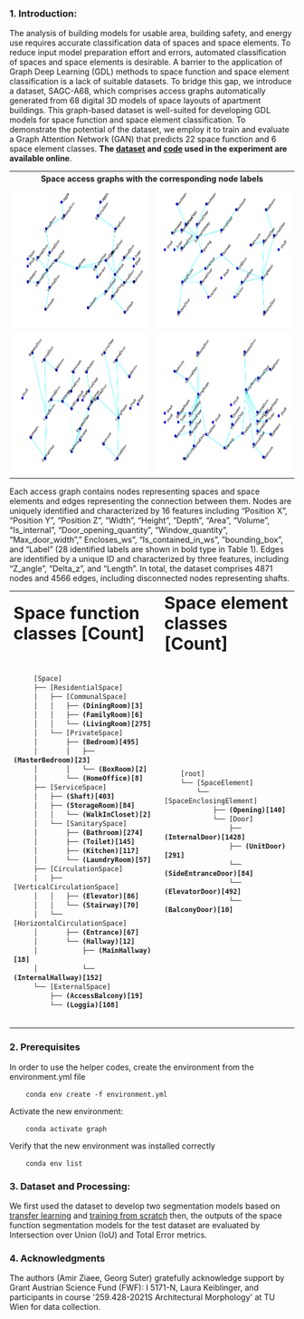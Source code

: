 ### 1. Introduction:

The analysis of building models for usable area, building safety, and energy use requires accurate classification data of spaces and space elements. To reduce input model preparation effort and errors, automated classification of spaces and space elements is desirable. A barrier to the application of Graph Deep Learning (GDL) methods to space function and space element classification is a lack of suitable datasets. To bridge this gap, we introduce a dataset, SAGC-A68, which comprises access graphs automatically generated from 68 digital 3D models of space layouts of apartment buildings. This graph-based dataset is well-suited for developing GDL models for space function and space element classification. To demonstrate the potential of the dataset, we employ it to train and evaluate a Graph Attention Network (GAN) that predicts 22 space function and 6 space element classes. <b>The [dataset](https://doi.org/10.5281/zenodo.7805872) and [code](https://github.com/A2Amir/SAGC-A68/blob/main/Graph.ipynb) used in the experiment are available online</b>.




<table align="center">
<tr><th colspan="2">Space access graphs with the corresponding node labels</th></tr>
<tr>
    <td><img src="./images/0017_lableled_data.png" width=320 height=250></td>
    <td><img src="./images/0032_lableled_data.png" width=320 height=250></td>
  </tr>
    <tr>
    <td><img src="./images/0034_lableled_data.png" width=320 height=250></td>
    <td><img src="./images/0049_lableled_data.png" width=320 height=250></td>
  </tr>
 </table>


Each access graph contains nodes representing spaces and space elements and edges representing the connection between them. Nodes are uniquely identified and characterized by 16 features including “Position X”, “Position Y”, “Position Z”, “Width”, “Height”, “Depth”, “Area”, “Volume”, “Is_internal”, “Door_opening_quantity”, “Window_quantity”, “Max_door_width”,” Encloses_ws”, “Is_contained_in_ws”, ”bounding_box”, and “Label” (28 identified labels are shown in bold type in Table 1). Edges are identified by a unique ID and characterized by three features, including “Z_angle”, “Delta_z”, and “Length”. In total, the dataset comprises 4871 nodes and 4566 edges, including disconnected nodes representing shafts.

<table border="0" align="center"  width="50" >
 <tr>
    <td><b style="font-size:30px">Space function classes  [Count]</b></td>
    <td><b style="font-size:30px">Space element classes [Count]</b></td>
 </tr>
 <tr >
  <td>
   <pre><code class="lang-txt" width="50">
     [Space]
     ├── [ResidentialSpace]
     │   ├── [CommunalSpace]
     │   │   ├── <b>(DiningRoom)[3]</b>
     │   │   ├── <b>(FamilyRoom)[6]</b>
     │   │   └── <b>(LivingRoom)[275]</b>
     │   └── [PrivateSpace]
     │       ├── <b>(Bedroom)[495]</b>
     │       │   ├── <b>(MasterBedroom)[23]</b>
     │       │   └── <b>(BoxRoom)[2]</b>
     │       └── <b>(HomeOffice)[8]</b>
     ├── [ServiceSpace]
     │   ├── <b>(Shaft)[403]</b>
     │   ├── <b>(StorageRoom)[84]</b>
     │   │   └── <b>(WalkInCloset)[2]</b>
     │   └── [SanitarySpace]
     │       ├── <b>(Bathroom)[274]</b>
     │       ├── <b>(Toilet)[145]</b>
     │       ├── <b>(Kitchen)[117]</b>
     │       └── <b>(LaundryRoom)[57]</b>
     ├── [CirculationSpace]
     │   ├── [VerticalCirculationSpace]
     │   │   ├── <b>(Elevator)[86]</b>
     │   │   └── <b>(Stairway)[70]</b>
     │   └── [HorizontalCirculationSpace]
     │       ├── <b>(Entrance)[67]</b>
     │       └── <b>(Hallway)[12]</b>
     │           ├── <b>(MainHallway)[18]</b>
     │           └── <b>(InternalHallway)[152]</b>
     └── [ExternalSpace]
         ├── <b>(AccessBalcony)[19]</b>
         └── <b>(Loggia)[108]</b>
   </code></pre>
    </td>
 <td>
   <pre ><code class="lang-txt" >
    [root]
    └── [SpaceElement]
        └── [SpaceEnclosingElement]
            ├── <b>(Opening)[140]</b>
            └── [Door]
                ├── <b>(InternalDoor)[1428]</b>
                ├── <b>(UnitDoor)[291]</b>
                └── <b>(SideEntranceDoor)[84]</b>
                └── <b>(ElevatorDoor)[492]</b>
                └── <b>(BalconyDoor)[10]</b>
      </code></pre>
  </td>
 </tr>
</table>

### 2. Prerequisites
In order to use the helper codes, create the environment from the environment.yml file  

        conda env create -f environment.yml

Activate the new environment: 

        conda activate graph
        
Verify that the new environment was installed correctly

        conda env list
        
### 3. Dataset and Processing:


We first used the dataset to develop two segmentation models based on [transfer learning](https://github.com/A2Amir/SFS-A68/blob/main/VGG16%20U-Net%20(Transfer%20Learning).ipynb) and [training from scratch](https://github.com/A2Amir/SFS-A68/blob/main/Training%20U-Net%20From%20Scratch.ipynb) then, the outputs of the space function segmentation models for the test dataset are evaluated by Intersection over Union (IoU) and Total Error metrics. 

### 4. Acknowledgments

The authors (Amir Ziaee, Georg Suter) gratefully acknowledge support by Grant Austrian Science Fund (FWF): I 5171-N, Laura Keiblinger, and participants in course '259.428-2021S Architectural Morphology' at TU Wien for data collection.

